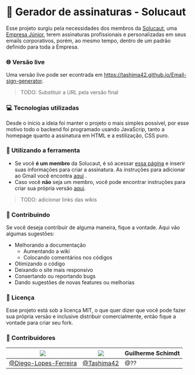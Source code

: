 # 📧 Gerador de assinaturas - Solucaut
Esse projeto surgiu pela necessidades dos membros da [Solucaut](https://solucaut.com.br), uma [Empresa Júnior](https://www.brasiljunior.org.br/conheca-o-mej),  terem assinaturas profissionais e personalizadas em seus emails corporativos, porém, ao mesmo tempo, dentro de um padrão definido para toda a Empresa.  
### 🌐 Versão live
Uma versão live pode ser econtrada em https://tashima42.github.io/Email-sign-generator.
> TODO: Substituir a URL pela versão final

### 💻 Tecnologias utilizadas
Desde o início a ideia foi manter o projeto o mais simples possível, por esse motivo todo o backend foi programado usando JavaScrip, tanto a homepage quanto a assinatura em HTML e a estilização, CSS puro.

### 🔌 Utilizando a ferramenta
* Se você **é um membro** da Solucaut, é só acessar [essa página](https://assinatura.solucaut.com.br) e inserir suas informações para criar a assinatura. As instruções para adicionar ao Gmail você encontra [aqui](link/wik) .
* Caso você **não** seja um membro, você pode encontrar instruções para criar sua própria versão [aqui](link/wiki).

>  TODO: adicionar links das wikis
 ### 🔎 Contribuindo
 Se você deseja contribuir de alguma maneira, fique a vontade. Aqui vão algumas sugestões:
 * Melhorando a documentação
	 * Aumentando a wiki
	 * Colocando comentários nos códigos
 * Otimizando o código
 * Deixando o site mais responsivo
 * Consertando ou reportando bugs
 * Dando sugestões de novas features ou melhorias
 
 ### 📕 Licença
 Esse projeto está sob a licença MIT, o que quer dizer que você pode fazer sua própria versão e inclusive distribuir comercialmente, então fique a vontade para criar seu fork.
 
 ### 🗿 Contribuidores
| [![](https://github.com/Diego-Lopes-Ferreira.png?size=150)](https://github.com/Diego-Lopes-Ferreira) | [![](https://github.com/tashima42.png?size=150)](https://github.com/tashima42) | Guilherme Schimdt
|--|--|--|
| [@Diego-Lopes-Ferreira](https://github.com/Diego-Lopes-Ferreira) | [@Tashima42](https://github.com/tashima42) |@??|



